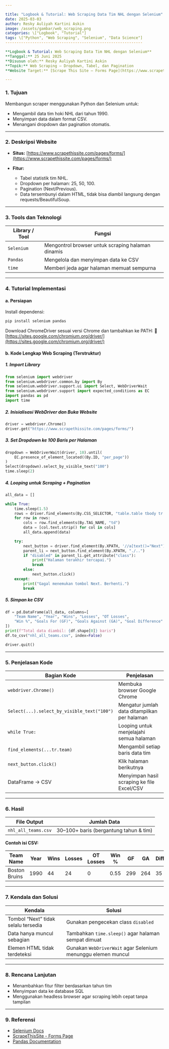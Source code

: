 ```yaml
---

title: "Logbook & Tutorial: Web Scraping Data Tim NHL dengan Selenium"
date: 2025-03-03
author: Resky Auliyah Kartini Askin
image: /assets/gambar/web_scraping.png
categories: \["Logbook", "Tutorial"]
tags: \["Python", "Web Scraping", "Selenium", "Data Science"]
-------------------------------------------------------------

**Logbook & Tutorial: Web Scraping Data Tim NHL dengan Selenium**
**Tanggal:** 25 Juni 2025
**Disusun oleh:** Resky Auliyah Kartini Askin
**Topik:** Web Scraping — Dropdown, Tabel, dan Pagination
**Website Target:** [Scrape This Site – Forms Page](https://www.scrapethissite.com/pages/forms/)

---
```


### 1. Tujuan

Membangun scraper menggunakan Python dan Selenium untuk:

* Mengambil data tim hoki NHL dari tahun 1990.
* Menyimpan data dalam format CSV.
* Menangani dropdown dan pagination otomatis.

---

### 2. Deskripsi Website

* **Situs:** [https://www.scrapethissite.com/pages/forms/](https://www.scrapethissite.com/pages/forms/)
* **Fitur:**

  * Tabel statistik tim NHL.
  * Dropdown per halaman: 25, 50, 100.
  * Pagination (Next/Previous).
  * Data tersembunyi dalam HTML, tidak bisa diambil langsung dengan requests/BeautifulSoup.

---

### 3. Tools dan Teknologi

| Library / Tool | Fungsi                                            |
| -------------- | ------------------------------------------------- |
| `Selenium`     | Mengontrol browser untuk scraping halaman dinamis |
| `Pandas`       | Mengelola dan menyimpan data ke CSV               |
| `time`         | Memberi jeda agar halaman memuat sempurna         |

---

### 4. Tutorial Implementasi

#### a. Persiapan

Install dependensi:

```bash
pip install selenium pandas
```

Download ChromeDriver sesuai versi Chrome dan tambahkan ke PATH:
🔗 [https://sites.google.com/chromium.org/driver/](https://sites.google.com/chromium.org/driver/)

#### b. Kode Lengkap Web Scraping (Terstruktur)

##### 1. Import Library

```python
from selenium import webdriver
from selenium.webdriver.common.by import By
from selenium.webdriver.support.ui import Select, WebDriverWait
from selenium.webdriver.support import expected_conditions as EC
import pandas as pd
import time
```

##### 2. Inisialisasi WebDriver dan Buka Website

```python
driver = webdriver.Chrome()
driver.get("https://www.scrapethissite.com/pages/forms/")
```

##### 3. Set Dropdown ke 100 Baris per Halaman

```python
dropdown = WebDriverWait(driver, 10).until(
    EC.presence_of_element_located((By.ID, "per_page"))
)
Select(dropdown).select_by_visible_text("100")
time.sleep(2)
```

##### 4. Looping untuk Scraping + Pagination

```python
all_data = []

while True:
    time.sleep(1.5)
    rows = driver.find_elements(By.CSS_SELECTOR, "table.table tbody tr.team")
    for row in rows:
        cols = row.find_elements(By.TAG_NAME, "td")
        data = [col.text.strip() for col in cols]
        all_data.append(data)

    try:
        next_button = driver.find_element(By.XPATH, '//a[text()="Next"]')
        parent_li = next_button.find_element(By.XPATH, "./..")
        if "disabled" in parent_li.get_attribute("class"):
            print("Halaman terakhir tercapai.")
            break
        else:
            next_button.click()
    except:
        print("Gagal menemukan tombol Next. Berhenti.")
        break
```

##### 5. Simpan ke CSV

```python
df = pd.DataFrame(all_data, columns=[
    "Team Name", "Year", "Wins", "Losses", "OT Losses",
    "Win %", "Goals For (GF)", "Goals Against (GA)", "Goal Difference"
])
print(f"Total data diambil: {df.shape[0]} baris")
df.to_csv("nhl_all_teams.csv", index=False)

driver.quit()
```

---

### 5. Penjelasan Kode

| Bagian Kode                                 | Penjelasan                                   |
| ------------------------------------------- | -------------------------------------------- |
| `webdriver.Chrome()`                        | Membuka browser Google Chrome                |
| `Select(...).select_by_visible_text("100")` | Mengatur jumlah data ditampilkan per halaman |
| `while True:`                               | Looping untuk menjelajahi semua halaman      |
| `find_elements(...tr.team)`                 | Mengambil setiap baris data tim              |
| `next_button.click()`                       | Klik halaman berikutnya                      |
| DataFrame → CSV                             | Menyimpan hasil scraping ke file Excel/CSV   |

---

### 6. Hasil

| File Output         | Jumlah Data                            |
| ------------------- | -------------------------------------- |
| `nhl_all_teams.csv` | 30–100+ baris (bergantung tahun & tim) |

**Contoh isi CSV:**

| Team Name     | Year | Wins | Losses | OT Losses | Win % | GF  | GA  | Diff |
| ------------- | ---- | ---- | ------ | --------- | ----- | --- | --- | ---- |
| Boston Bruins | 1990 | 44   | 24     | 0         | 0.55  | 299 | 264 | 35   |

---

### 7. Kendala dan Solusi

| Kendala                             | Solusi                                                       |
| ----------------------------------- | ------------------------------------------------------------ |
| Tombol “Next” tidak selalu tersedia | Gunakan pengecekan class `disabled`                          |
| Data hanya muncul sebagian          | Tambahkan `time.sleep()` agar halaman sempat dimuat          |
| Elemen HTML tidak terdeteksi        | Gunakan `WebDriverWait` agar Selenium menunggu elemen muncul |

---

### 8. Rencana Lanjutan

* Menambahkan fitur filter berdasarkan tahun tim
* Menyimpan data ke database SQL
* Menggunakan headless browser agar scraping lebih cepat tanpa tampilan

---

### 9. Referensi

* [Selenium Docs](https://www.selenium.dev/documentation/)
* [ScrapeThisSite - Forms Page](https://www.scrapethissite.com/pages/forms/)
* [Pandas Documentation](https://pandas.pydata.org/docs/)
